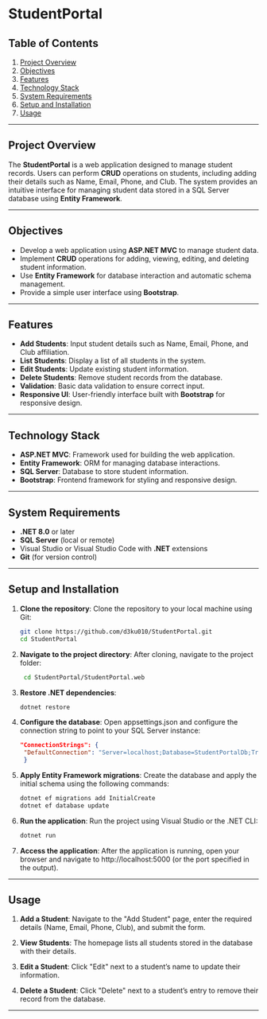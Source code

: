 # StudentPortal

## Table of Contents
1. [Project Overview](#project-overview)
2. [Objectives](#objectives)
3. [Features](#features)
4. [Technology Stack](#technology-stack)
5. [System Requirements](#system-requirements)
6. [Setup and Installation](#setup-and-installation)
7. [Usage](#usage)

---

## Project Overview

The **StudentPortal** is a web application designed to manage student records. Users can perform **CRUD** operations on students, including adding their details such as Name, Email, Phone, and Club. The system provides an intuitive interface for managing student data stored in a SQL Server database using **Entity Framework**.

---

## Objectives

- Develop a web application using **ASP.NET MVC** to manage student data.
- Implement **CRUD** operations for adding, viewing, editing, and deleting student information.
- Use **Entity Framework** for database interaction and automatic schema management.
- Provide a simple user interface using **Bootstrap**.

---

## Features

- **Add Students**: Input student details such as Name, Email, Phone, and Club affiliation.
- **List Students**: Display a list of all students in the system.
- **Edit Students**: Update existing student information.
- **Delete Students**: Remove student records from the database.
- **Validation**: Basic data validation to ensure correct input.
- **Responsive UI**: User-friendly interface built with **Bootstrap** for responsive design.

---

## Technology Stack

- **ASP.NET MVC**: Framework used for building the web application.
- **Entity Framework**: ORM for managing database interactions.
- **SQL Server**: Database to store student information.
- **Bootstrap**: Frontend framework for styling and responsive design.

---

## System Requirements

- **.NET 8.0** or later
- **SQL Server** (local or remote)
- Visual Studio or Visual Studio Code with **.NET** extensions
- **Git** (for version control)

---

## Setup and Installation

1. **Clone the repository**:
    Clone the repository to your local machine using Git:
   ```bash
   git clone https://github.com/d3ku010/StudentPortal.git
   cd StudentPortal
   ```

2. **Navigate to the project directory**:
   After cloning, navigate to the project folder:
   ```bash
    cd StudentPortal/StudentPortal.web
    ```
    
4. **Restore .NET dependencies**:
    ```bash
   dotnet restore
    ```
5. **Configure the database**:
    Open appsettings.json and configure the connection string to point to your SQL Server instance:
   ```json
   "ConnectionStrings": {
    "DefaultConnection": "Server=localhost;Database=StudentPortalDb;Trusted_Connection=True;"
    }
    ```
   
6. **Apply Entity Framework migrations**:
   Create the database and apply the initial schema using the following commands:
    ```bash
    dotnet ef migrations add InitialCreate
    dotnet ef database update
    ```

7. **Run the application**:
    Run the project using Visual Studio or the .NET CLI:
    ```bash
    dotnet run
    ```
8. **Access the application**:
   After the application is running, open your browser and navigate to http://localhost:5000 (or the port specified in the output).


---

## Usage

1. **Add a Student**:
  Navigate to the "Add Student" page, enter the required details (Name, Email, Phone, Club), and submit the form.
  
2. **View Students**:
  The homepage lists all students stored in the database with their details.
  
3. **Edit a Student**:
  Click "Edit" next to a student’s name to update their information.

4. **Delete a Student**:
  Click "Delete" next to a student’s entry to remove their record from the database.


---

